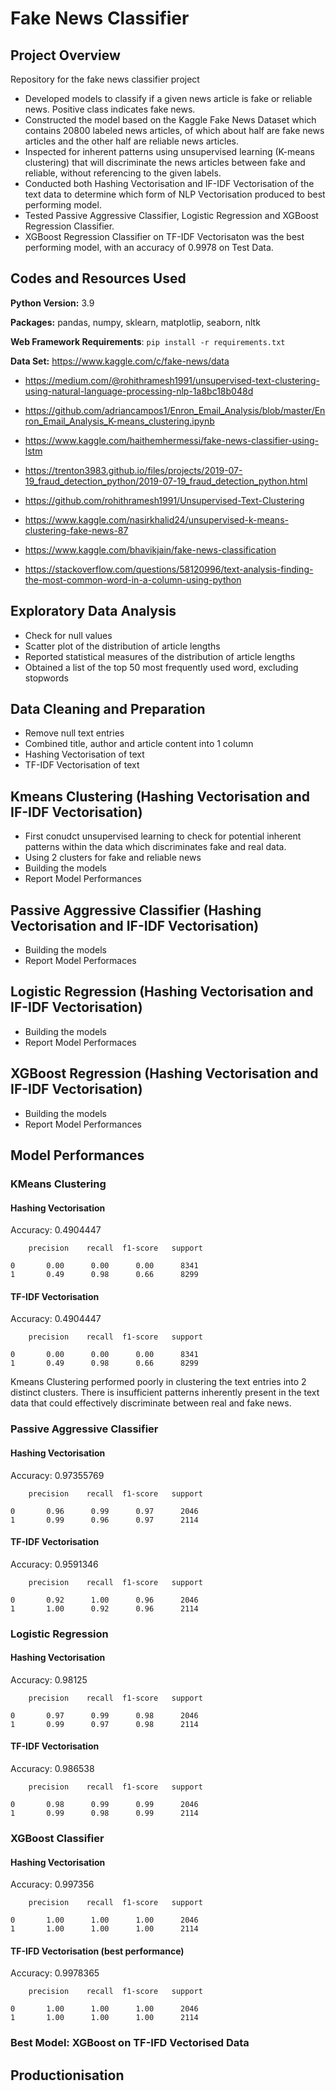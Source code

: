 # Fake News Classifier

## Project Overview

Repository for the fake news classifier project
- Developed models to classify if a given news article is fake or reliable news. Positive class indicates fake news. 
- Constructed the model based on the Kaggle Fake News Dataset which contains 20800 labeled news articles, of which about half are fake news articles and the other half are reliable news articles.
- Inspected for inherent patterns using unsupervised learning (K-means clustering) that will discriminate the news articles between fake and reliable, without referencing to the given labels.
- Conducted both Hashing Vectorisation and IF-IDF Vectorisation of the text data to determine which form of NLP Vectorisation produced to best performing model.
- Tested Passive Aggressive Classifier, Logistic Regression and XGBoost Regression Classifier. 
- XGBoost Regression Classifier on TF-IDF Vectorisaton was the best performing model, with an accuracy of 0.9978 on Test Data.
 
## Codes and Resources Used

**Python Version:** 3.9

**Packages:** pandas, numpy, sklearn, matplotlip, seaborn, nltk

**Web Framework Requirements**: ```pip install -r requirements.txt```

**Data Set:** https://www.kaggle.com/c/fake-news/data

- https://medium.com/@rohithramesh1991/unsupervised-text-clustering-using-natural-language-processing-nlp-1a8bc18b048d

- https://github.com/adriancampos1/Enron_Email_Analysis/blob/master/Enron_Email_Analysis_K-means_clustering.ipynb

- https://www.kaggle.com/haithemhermessi/fake-news-classifier-using-lstm

- https://trenton3983.github.io/files/projects/2019-07-19_fraud_detection_python/2019-07-19_fraud_detection_python.html

- https://github.com/rohithramesh1991/Unsupervised-Text-Clustering

- https://www.kaggle.com/nasirkhalid24/unsupervised-k-means-clustering-fake-news-87

- https://www.kaggle.com/bhavikjain/fake-news-classification 

- https://stackoverflow.com/questions/58120996/text-analysis-finding-the-most-common-word-in-a-column-using-python


 ## Exploratory Data Analysis
 
 - Check for null values
 - Scatter plot of the distribution of article lengths
 - Reported statistical measures of the distribution of article lengths
 - Obtained a list of the top 50 most frequently used word, excluding stopwords

## Data Cleaning and Preparation 

- Remove null text entries
- Combined title, author and article content into 1 column
- Hashing Vectorisation of text
- TF-IDF Vectorisation of text

## Kmeans Clustering (Hashing Vectorisation and IF-IDF Vectorisation)

- First conudct unsupervised learning to check for potential inherent patterns within the data which discriminates fake and real data.
- Using 2 clusters for fake and reliable news
- Building the models
- Report Model Performances

## Passive Aggressive Classifier (Hashing Vectorisation and IF-IDF Vectorisation)

- Building the models
- Report Model Performaces

## Logistic Regression (Hashing Vectorisation and IF-IDF Vectorisation)

- Building the models
- Report Model Performaces

## XGBoost Regression (Hashing Vectorisation and IF-IDF Vectorisation)

- Building the models
- Report Model Performances

## Model Performances

### KMeans Clustering

#### Hashing Vectorisation

Accuracy: 0.4904447

        precision    recall  f1-score   support

    0       0.00      0.00      0.00      8341
    1       0.49      0.98      0.66      8299

#### TF-IDF Vectorisation

Accuracy: 0.4904447

        precision    recall  f1-score   support

    0       0.00      0.00      0.00      8341
    1       0.49      0.98      0.66      8299


Kmeans Clustering performed poorly in clustering the text entries into 2 distinct clusters. There is insufficient patterns inherently present in the text data that could effectively discriminate between real and fake news.

### Passive Aggressive Classifier

#### Hashing Vectorisation

Accuracy: 0.97355769

        precision    recall  f1-score   support

    0       0.96      0.99      0.97      2046
    1       0.99      0.96      0.97      2114


#### TF-IDF Vectorisation

Accuracy: 0.9591346

        precision    recall  f1-score   support

    0       0.92      1.00      0.96      2046
    1       1.00      0.92      0.96      2114

### Logistic Regression

#### Hashing Vectorisation

Accuracy: 0.98125

        precision    recall  f1-score   support

    0       0.97      0.99      0.98      2046
    1       0.99      0.97      0.98      2114

#### TF-IDF Vectorisation

Accuracy: 0.986538

        precision    recall  f1-score   support

    0       0.98      0.99      0.99      2046
    1       0.99      0.98      0.99      2114

### XGBoost Classifier

#### Hashing Vectorisation

Accuracy: 0.997356

        precision    recall  f1-score   support

    0       1.00      1.00      1.00      2046
    1       1.00      1.00      1.00      2114

#### TF-IFD Vectorisation (best performance)

Accuracy: 0.9978365

        precision    recall  f1-score   support

    0       1.00      1.00      1.00      2046
    1       1.00      1.00      1.00      2114


### Best Model: XGBoost on TF-IFD Vectorised Data

## Productionisation